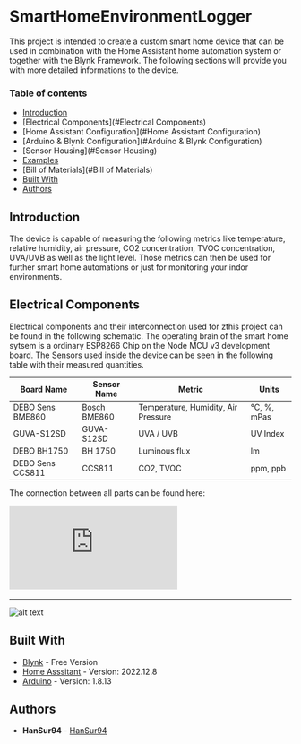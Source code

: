 # SmartHomeEnvironmentLogger
This project is intended to create a custom smart home device that can be used in combination with the Home Assistant home automation system or together with the Blynk Framework. The following sections will provide you with more detailed informations to the device.

### Table of contents
* [Introduction](#Introduction)
* [Electrical Components](#Electrical Components)
* [Home Assistant Configuration](#Home Assistant Configuration)
* [Arduino & Blynk Configuration](#Arduino & Blynk Configuration)
* [Sensor Housing](#Sensor Housing)
* [Examples](#Examples)
* [Bill of Materials](#Bill of Materials)
* [Built With](#built-with)
* [Authors](#authors)

## Introduction

The device is capable of measuring the following metrics like temperature, relative humidity, air pressure, CO2 concentration, TVOC concentration, UVA/UVB as well as the light level. Those metrics can then be used for further smart home automations or just for monitoring your indor environments.

## Electrical Components

Electrical components and their interconnection used for zthis project can be found in the following schematic. The operating brain of the smart home sytsem is a ordinary ESP8266 Chip on the Node MCU v3 development board. The Sensors used inside the device can be seen in the following table with their measured quantities.

| Board Name | Sensor Name  | Metric | Units |
|-----------|-----------|-----------|-----------|
| DEBO Sens BME860  | Bosch BME860 | Temperature, Humidity, Air Pressure | °C, %, mPas   |
| GUVA-S12SD        | GUVA-S12SD   | UVA / UVB                           | UV Index               |
| DEBO BH1750       | BH 1750      | Luminous flux                       | lm                     |
| DEBO Sens CCS811  | CCS811       | CO2, TVOC                           | ppm, ppb               | 


The connection between all parts can be found here:

![alt_text](https://github.com/HanSur94/SmartHomeEnvironmentLogger/blob/main/Schematic_SmartEnvironmentSensor_2022-12-31.pdf)

---------

![alt text]()

## Built With

* [Blynk](https://blynk.io) - Free Version
* [Home Asssitant](https://www.home-assistant.io) - Version: 2022.12.8
* [Arduino](https://www.arduino.cc) - Version: 1.8.13

## Authors

* **HanSur94** - [HanSur94](https://github.com/HanSur94)

